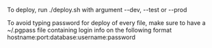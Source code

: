 To deploy, run ./deploy.sh with argument --dev, --test or --prod

To avoid typing password for deploy of every file, make sure to have a ~/.pgpass file containing login info on the following format hostname:port:database:username:password
